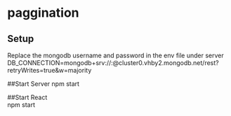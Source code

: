 # paggination

## Setup
Replace the mongodb username and password in the env file under server
DB_CONNECTION=mongodb+srv://<username>:<password>@cluster0.vhby2.mongodb.net/rest?retryWrites=true&w=majority
  
##Start Server
  npm start
  
##Start React  
  npm start
